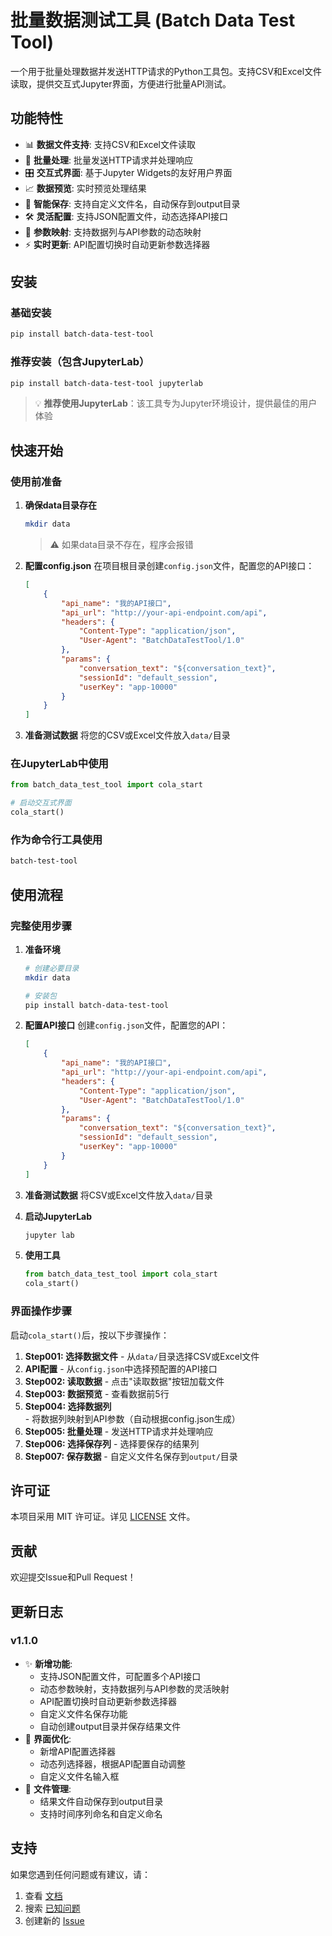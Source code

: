 # 批量数据测试工具 (Batch Data Test Tool)

一个用于批量处理数据并发送HTTP请求的Python工具包。支持CSV和Excel文件读取，提供交互式Jupyter界面，方便进行批量API测试。

## 功能特性

- 📊 **数据文件支持**: 支持CSV和Excel文件读取
- 🔄 **批量处理**: 批量发送HTTP请求并处理响应
- 🎛️ **交互式界面**: 基于Jupyter Widgets的友好用户界面
- 📈 **数据预览**: 实时预览处理结果
- 💾 **智能保存**: 支持自定义文件名，自动保存到output目录
- 🛠️ **灵活配置**: 支持JSON配置文件，动态选择API接口
- 🔧 **参数映射**: 支持数据列与API参数的动态映射
- ⚡ **实时更新**: API配置切换时自动更新参数选择器

## 安装

### 基础安装
```bash
pip install batch-data-test-tool
```

### 推荐安装（包含JupyterLab）
```bash
pip install batch-data-test-tool jupyterlab
```

> 💡 **推荐使用JupyterLab**：该工具专为Jupyter环境设计，提供最佳的用户体验

## 快速开始

### 使用前准备

1. **确保data目录存在**
   ```bash
   mkdir data
   ```
   > ⚠️ 如果data目录不存在，程序会报错

2. **配置config.json**
   在项目根目录创建`config.json`文件，配置您的API接口：
   ```json
   [
       {
           "api_name": "我的API接口",
           "api_url": "http://your-api-endpoint.com/api",
           "headers": {
               "Content-Type": "application/json",
               "User-Agent": "BatchDataTestTool/1.0"
           },
           "params": {
               "conversation_text": "${conversation_text}",
               "sessionId": "default_session",
               "userKey": "app-10000"
           }
       }
   ]
   ```

3. **准备测试数据**
   将您的CSV或Excel文件放入`data/`目录

### 在JupyterLab中使用

```python
from batch_data_test_tool import cola_start

# 启动交互式界面
cola_start()
```

### 作为命令行工具使用

```bash
batch-test-tool
```

## 使用流程

### 完整使用步骤

1. **准备环境**
   ```bash
   # 创建必要目录
   mkdir data
   
   # 安装包
   pip install batch-data-test-tool
   ```

2. **配置API接口**
   创建`config.json`文件，配置您的API：
   ```json
   [
       {
           "api_name": "我的API接口",
           "api_url": "http://your-api-endpoint.com/api",
           "headers": {
               "Content-Type": "application/json",
               "User-Agent": "BatchDataTestTool/1.0"
           },
           "params": {
               "conversation_text": "${conversation_text}",
               "sessionId": "default_session",
               "userKey": "app-10000"
           }
       }
   ]
   ```

3. **准备测试数据**
   将CSV或Excel文件放入`data/`目录

4. **启动JupyterLab**
   ```bash
   jupyter lab
   ```

5. **使用工具**
   ```python
   from batch_data_test_tool import cola_start
   cola_start()
   ```

### 界面操作步骤

启动`cola_start()`后，按以下步骤操作：

1. **Step001: 选择数据文件** - 从`data/`目录选择CSV或Excel文件
2. **API配置** - 从`config.json`中选择预配置的API接口
3. **Step002: 读取数据** - 点击"读取数据"按钮加载文件
4. **Step003: 数据预览** - 查看数据前5行
5. **Step004: 选择数据列** - 将数据列映射到API参数（自动根据config.json生成）
6. **Step005: 批量处理** - 发送HTTP请求并处理响应
7. **Step006: 选择保存列** - 选择要保存的结果列
8. **Step007: 保存数据** - 自定义文件名保存到`output/`目录


## 许可证

本项目采用 MIT 许可证。详见 [LICENSE](LICENSE) 文件。

## 贡献

欢迎提交Issue和Pull Request！

## 更新日志

### v1.1.0
- ✨ **新增功能**:
  - 支持JSON配置文件，可配置多个API接口
  - 动态参数映射，支持数据列与API参数的灵活映射
  - API配置切换时自动更新参数选择器
  - 自定义文件名保存功能
  - 自动创建output目录并保存结果文件
- 🎯 **界面优化**:
  - 新增API配置选择器
  - 动态列选择器，根据API配置自动调整
  - 自定义文件名输入框
- 📁 **文件管理**:
  - 结果文件自动保存到output目录
  - 支持时间序列命名和自定义命名


## 支持

如果您遇到任何问题或有建议，请：

1. 查看 [文档](https://github.com/zzti-bsj/batch-data-test-tool#readme)
2. 搜索 [已知问题](https://github.com/zzti-bsj/batch-data-test-tool/issues)
3. 创建新的 [Issue](https://github.com/zzti-bsj/batch-data-test-tool/issues/new)

